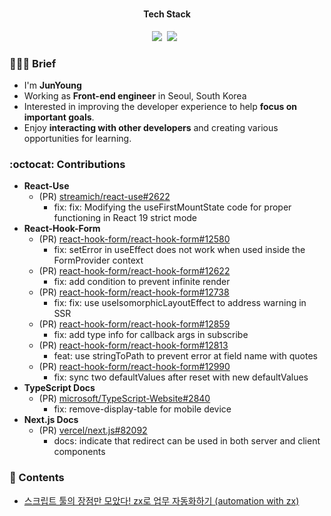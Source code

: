 <!--  [![Hits](https://hits.seeyoufarm.com/api/count/incr/badge.svg?url=https%3A%2F%2Fgithub.com%2Fcandymask0712%2Fcandymask0712%2Fblob%2Fmain%2FREADME.md&count_bg=%23BA46F3&title_bg=%23000000&icon=&icon_color=%23D00000&title=hits&edge_flat=false)](https://hits.seeyoufarm.com) -->
  
#
<div align="center">
<h4> Tech Stack </h4>
<p><img src="https://shields.io/badge/TypeScript-3178C6?logo=TypeScript&logoColor=FFF&style=flat-square"/>&nbsp;&nbsp;<img src="https://img.shields.io/badge/Next.js-000000?style=flat-square&logo=Next.js&logoColor=white"/>&nbsp;&nbsp;

</div>

### 💁🏻‍♂️ Brief
- I'm **JunYoung**
- Working as **Front-end engineer** in Seoul, South Korea
- Interested in improving the developer experience to help **focus on important goals**.
- Enjoy **interacting with other developers** and creating various opportunities for learning.

### :octocat: Contributions

- **React-Use**
  - (PR) [streamich/react-use#2622](https://github.com/streamich/react-use/pull/2622)
    - fix: fix: Modifying the useFirstMountState code for proper functioning in React 19 strict mode
- **React-Hook-Form**
  - (PR) [react-hook-form/react-hook-form#12580](https://github.com/react-hook-form/react-hook-form/pull/12642)
    - fix: setError in useEffect does not work when used inside the FormProvider context  
  - (PR) [react-hook-form/react-hook-form#12622](https://github.com/react-hook-form/react-hook-form/pull/12622/)
    - fix: add condition to prevent infinite render
  - (PR) [react-hook-form/react-hook-form#12738](https://github.com/react-hook-form/react-hook-form/pull/12738)
    - fix: fix: use useIsomorphicLayoutEffect to address warning in SSR
  - (PR) [react-hook-form/react-hook-form#12859](https://github.com/react-hook-form/react-hook-form/pull/12859)
    - fix: add type info for callback args in subscribe
  - (PR) [react-hook-form/react-hook-form#12813](https://github.com/react-hook-form/react-hook-form/pull/12858)
    - feat: use stringToPath to prevent error at field name with quotes
  - (PR) [react-hook-form/react-hook-form#12990](https://github.com/react-hook-form/react-hook-form/pull/12990)
    - fix: sync two defaultValues after reset with new defaultValues
- **TypeScript Docs**
  - (PR) [microsoft/TypeScript-Website#2840](https://github.com/microsoft/TypeScript-Website/pull/2840#issuecomment-1574670337)
    - fix: remove-display-table for mobile device
- **Next.js Docs**
  - (PR) [vercel/next.js#82092](https://github.com/vercel/next.js/pull/82092)
    - docs: indicate that redirect can be used in both server and client components

### 📄 Contents
- [스크립트 툴의 장점만 모았다! zx로 업무 자동화하기 (automation with zx)](https://tech.devsisters.com/posts/the-best-way-to-write-scripts/)
<!--
https://github.com/heli-os
-->
